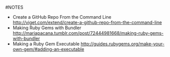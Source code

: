 #NOTES
- Create a GitHub Repo From the Command Line http://viget.com/extend/create-a-github-repo-from-the-command-line
- Making Ruby Gems with Bundler http://mariapacana.tumblr.com/post/72444981668/making-ruby-gems-with-bundler
- Making a Ruby Gem Executable http://guides.rubygems.org/make-your-own-gem/#adding-an-executable
